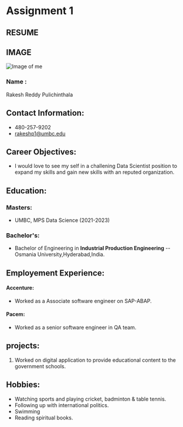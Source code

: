 # Assignment 1
## RESUME ##
## IMAGE ##
![Image of me](https://user-images.githubusercontent.com/78673800/132116595-022af9d9-3bee-4808-83c8-517a67b56734.jpeg)
### Name :
Rakesh Reddy Pulichinthala
## **Contact Information:**
- 480-257-9202
- rakeshp1@umbc.edu
## **Career Objectives:**
- I would love to see my self in a challening Data Scientist position to expand my skills and gain new skills with an reputed organization.
## **Education:**
### Masters:
- UMBC, MPS Data Science (2021-2023)
### Bachelor's:
- Bachelor of Engineering in **Industrial Production Engineering**
-- Osmania University,Hyderabad,India.
## **Employement Experience:**
#### Accenture:
- Worked as a Associate software engineer on SAP-ABAP.
#### Pacem:
- Worked as a senior software engineer in QA team.
## projects:
1. Worked on digital application to provide educational content to the government schools.
## **Hobbies:**
- Watching sports and playing cricket, badminton & table tennis.
- Following up with international politics.
- Swimming 
- Reading spiritual books.
